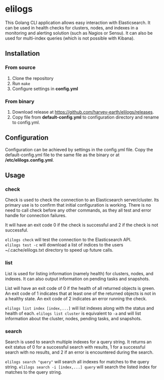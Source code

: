 # elilogs

This Golang CLI application allows easy interaction with Elasticsearch.
It can be used in health checks for clusters, nodes, and indexes in a monitoring and alerting solution (such as Nagios or Sensu).
It can also be used for multi-index queries (which is not possible with Kibana).

## Installation
### From source
1. Clone the repository
2. Run `make`
3. Configure settings in __config.yml__

### From binary
1. Download release at https://github.com/harvey-earth/elilogs/releases.
2. Copy file from __default-config.yml__ to configuration directory and rename to config.yml.

## Configuration
Configuration can be achieved by settings in the config.yml file.
Copy the default-config.yml file to the same file as the binary or at __/etc/elilogs.config.yml__.

## Usage
### check
Check is used to check the connection to an Elasticsearch server/cluster.
Its primary use is to confirm that initial configuration is working.
There is no need to call check before any other commands, as they all test and error handle for connection failures.

It will have an exit code 0 if the check is successful and 2 if the check is not successful.

`elilogs check` will test the connection to the Elasticsearch API.  
`elilogs test -c` will download a list of indices to the users ~/.cache/elilogs.txt directory to speed up future calls.

### list
List is used for listing information (namely health) for clusters, nodes, and indexes.
It can also output information on pending tasks and snapshots.

List will have an exit code of 0 if the health of all returned objects is green.
An exit code of 1 indicates that at least one of the returned objects is not in a healthy state.
An exit code of 2 indicates an error running the check.

`elilogs list index [index,...]` will list indexes along with the status and health of each.
`elilogs list cluster` is equivalent to `-a` and will list information about the cluster, nodes, pending tasks, and snapshots.

### search
Search is used to search multiple indexes for a query string.
It returns an exit status of 0 for a successful search with results, 1 for a successful search with no results, and 2 if an error is encountered during the search.

`elilogs search "query"` will search all indexes for matches to the query string.
`elilogs search -i [index,...] query` will search the listed index for matches to the query string.
